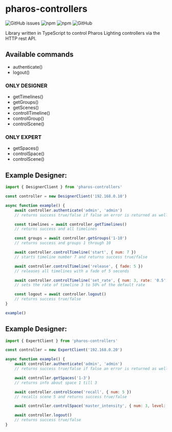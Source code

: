 # pharos-controllers
![GitHub issues](https://img.shields.io/github/issues/hartmann-jonas/pharos-js)
![npm](https://img.shields.io/npm/dt/pharos-controllers)
![npm](https://img.shields.io/npm/v/pharos-controllers)
![GitHub](https://img.shields.io/github/license/hartmann-jonas/pharos-controllers)

Library written in TypeScript to control Pharos Lighting controllers via the HTTP rest API.

## Available commands

- authenticate()
- logout()

### ONLY DESIGNER

- getTimelines()
- getGroups()
- getScenes()
- controllTimeline()
- controlGroup()
- controlScene()

### ONLY EXPERT

- getSpaces()
- controlSpace()
- controlScene()

## Example Designer:

```js
import { DesignerClient } from 'pharos-controllers'

const controller = new DesignerClient('192.168.0.10')

async function example() {
	await controller.authenticate('admin', 'admin')
	// returns success true/false if false an error is returned as well

	const timelines = await controller.getTimelines()
	// returns success and all timelines

	const groups = await controller.getGroups('1-10')
	// returns success and groups 1 through 10

	await controller.controlTimeline('start', { num: 7 })
	// starts timeline number 7 and returns success true/false

	await controller.controlTimeline('release', { fade: 5 })
	// releases all timelines with a fade of 5 seconds

	await controller.controlTimeline('set_rate', { num: 3, rate: '0.5' })
	// sets the rate of timeline 3 to 50% of the default rate

	const logout = await controller.logout()
	// returns success true/false
}

example()
```

## Example Designer:

```js
import { ExpertClient } from 'pharos-controllers'

const controller = new ExpertClient('192.168.0.20')

async function example() {
	await controller.authenticate('admin', 'admin')
	// returns success true/false if false an error is returned as well

	await controller.getSpaces('1-3')
	// returns info about space 1 till 3

	await controller.controlScene('recall', { num: 5 })
	// recalls scene 5 and returns success true/false

	await controller.controlSpace('master_intensity', { num: 3, level: 82.3 })

	await controller.logout()
	// returns success true/false
}
```
